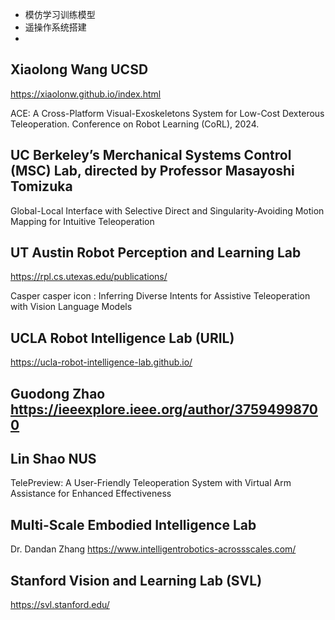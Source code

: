 - 模仿学习训练模型
- 遥操作系统搭建
- 


## Xiaolong Wang UCSD

https://xiaolonw.github.io/index.html

ACE: A Cross-Platform Visual-Exoskeletons System for Low-Cost Dexterous Teleoperation.
Conference on Robot Learning (CoRL), 2024.


## UC Berkeley’s Merchanical Systems Control (MSC) Lab, directed by Professor Masayoshi Tomizuka

Global-Local Interface with Selective Direct and Singularity-Avoiding Motion Mapping for Intuitive Teleoperation


## UT Austin Robot Perception and Learning Lab
https://rpl.cs.utexas.edu/publications/

Casper casper icon : Inferring Diverse Intents for Assistive Teleoperation with Vision Language Models

## UCLA Robot Intelligence Lab (URIL) 
https://ucla-robot-intelligence-lab.github.io/

## Guodong Zhao https://ieeexplore.ieee.org/author/37594998700

## Lin Shao NUS
TelePreview: A User-Friendly Teleoperation System with Virtual Arm Assistance for Enhanced Effectiveness

## Multi-Scale Embodied Intelligence Lab

Dr. Dandan Zhang https://www.intelligentrobotics-acrossscales.com/

## Stanford Vision and Learning Lab (SVL)
https://svl.stanford.edu/

